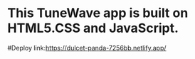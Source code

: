 # This  TuneWave app is built on HTML5.CSS and JavaScript.

#Deploy link:https://dulcet-panda-7256bb.netlify.app/
